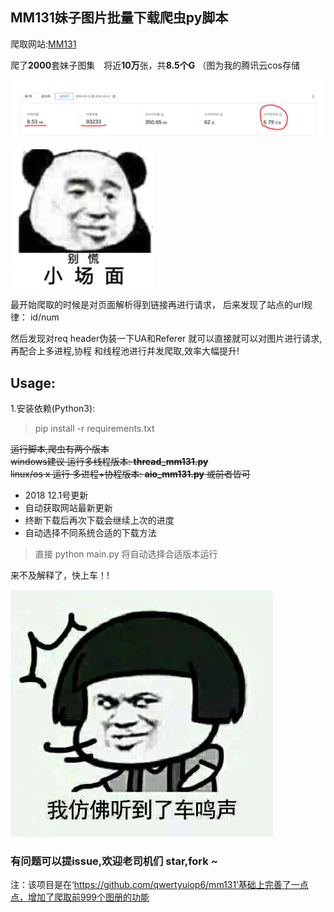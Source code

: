 ## MM131妹子图片批量下载爬虫py脚本

爬取网站:[MM131](http://mm131.com)

爬了**2000**套妹子图集　将近**10万**张，共**8.5个G**  （图为我的腾讯云cos存储

![](images/mm131_number.png)

![](images/biehuang1.jpeg)

最开始爬取的时候是对页面解析得到链接再进行请求，
后来发现了站点的url规律：
id/num

然后发现对req header伪装一下UA和Referer 就可以直接就可以对图片进行请求,
再配合上多进程,协程 和线程池进行并发爬取,效率大幅提升!

## Usage:
1.安装依赖(Python3):
> pip install -r requirements.txt

~~运行脚本,爬虫有两个版本~~<br>
~~windows建议 运行多线程版本: **thread_mm131.py**~~<br>
~~linux/os x 运行 多进程+协程版本: **aio_mm131.py** 或前者皆可~~

- 2018 12.1号更新 <br>
- 自动获取网站最新更新
- 终断下载后再次下载会继续上次的进度
- 自动选择不同系统合适的下载方法
> 直接 python main.py  将自动选择合适版本运行

来不及解释了，快上车！!


![](images/www.jpg)


### 有问题可以提issue,欢迎老司机们 star,fork ~
注：该项目是在‘https://github.com/qwertyuiop6/mm131’基础上完善了一点点，增加了爬取前999个图册的功能